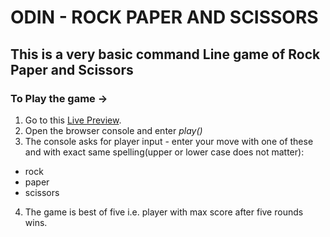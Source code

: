 # ODIN - ROCK PAPER AND SCISSORS
## This is a very basic command Line game of Rock Paper and Scissors
### To Play the game ->
1. Go to this [Live Preview](https://paraswastaken.github.io/odin-rockppersci/).
2. Open the browser console and enter *play()*
3. The console asks for player input - enter your move with one of these and with exact same spelling(upper or lower case does not matter):
- rock
- paper
- scissors
4. The game is best of five i.e. player with max score after five rounds wins.
